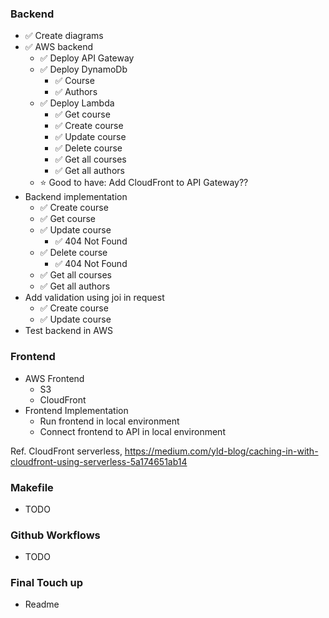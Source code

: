 ### Backend

- ✅ Create diagrams
- ✅ AWS backend
  - ✅ Deploy API Gateway
  - ✅ Deploy DynamoDb
    - ✅ Course
    - ✅ Authors
  - ✅ Deploy Lambda
    - ✅ Get course
    - ✅ Create course
    - ✅ Update course
    - ✅ Delete course
    - ✅ Get all courses
    - ✅ Get all authors
  - ⭐️ Good to have: Add CloudFront to API Gateway??
- Backend implementation
  - ✅ Create course
  - ✅ Get course
  - ✅ Update course
    - ✅ 404 Not Found
  - ✅ Delete course
    - ✅ 404 Not Found
  - ✅ Get all courses
  - ✅ Get all authors
- Add validation using joi in request
  - ✅ Create course
  - ✅ Update course
- Test backend in AWS

### Frontend

- AWS Frontend
  - S3
  - CloudFront
- Frontend Implementation
  - Run frontend in local environment
  - Connect frontend to API in local environment

Ref. CloudFront serverless, https://medium.com/yld-blog/caching-in-with-cloudfront-using-serverless-5a174651ab14

### Makefile

- TODO

### Github Workflows

- TODO

### Final Touch up

- Readme
